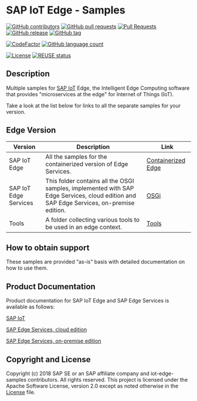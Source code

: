 # SAP IoT Edge -  Samples
[![GitHub contributors](https://img.shields.io/github/contributors-anon/SAP-Samples/iot-edge-samples)](https://github.com/SAP-samples/iot-edge-samples/graphs/contributors)
[![GitHub pull requests](https://img.shields.io/github/issues-pr-raw/SAP-Samples/iot-edge-samples)](https://github.com/SAP-samples/iot-edge-samples/pulls?q=is%3Aopen+is%3Apr)
[![Pull Requests](https://img.shields.io/github/issues-pr-closed-raw/SAP-Samples/iot-edge-samples)](https://github.com/SAP-samples/iot-edge-samples/pulls?q=is%3Apr+is%3Aclosed)
[![GitHub release](https://img.shields.io/github/release/SAP-Samples/iot-edge-samples)](https://github.com/SAP-Samples/iot-edge-samples/releases/)
[![GitHub tag](https://img.shields.io/github/tag/SAP-Samples/iot-edge-samples)](https://github.com/SAP-Samples/iot-edge-samples/tags/)


[![CodeFactor](https://www.codefactor.io/repository/github/sap-samples/iot-edge-samples/badge/main)](https://www.codefactor.io/repository/github/sap-samples/iot-edge-samples/overview/main)
[![GitHub language count](https://img.shields.io/github/languages/count/SAP-Samples/iot-edge-samples)](https://github.com/SAP-samples/iot-edge-samples)

[![License](https://img.shields.io/badge/License-Apache%202.0-blue.svg)](https://opensource.org/licenses/Apache-2.0)
[![REUSE status](https://api.reuse.software/badge/github.com/SAP-samples/iot-edge-samples)](https://api.reuse.software/info/github.com/SAP-samples/iot-edge-samples)

## Description

Multiple samples for [SAP IoT](https://www.sap.com/products/iot-data-services.html) Edge, the Intelligent Edge Computing software that provides "microservices at the edge" for Internet of Things (IoT).

Take a look at the list below for links to all the separate samples for your version.


## Edge Version

| Version      | Description      | Link          |
| ------------- | ------------- | ------------- |
| SAP IoT Edge | All the samples for the containerized version of Edge Services. | [Containerized Edge](https://github.com/SAP-samples/iot-edge-samples/tree/main/IoT_Edge)  |
| SAP IoT Edge Services | This folder contains all the OSGI samples, implemented with SAP Edge Services, cloud edition and SAP Edge Services, on-premise edition. | [OSGi](https://github.com/SAP-samples/iot-edge-samples/tree/main/OSGI)  |
| Tools | A folder collecting various tools to be used in an edge context. | [Tools](https://github.com/SAP-samples/iot-edge-samples/tree/main/tools)  |


## How to obtain support

These samples are provided "as-is" basis with detailed documentation on how to use them.


## Product Documentation

Product documentation for SAP IoT Edge and SAP Edge Services is available as follows:

[SAP IoT](https://help.sap.com/viewer/p/SAP_IoT)

[SAP Edge Services, cloud edition](https://help.sap.com/viewer/p/EDGE_SERVICES)

[SAP Edge Services, on-premise edition](https://help.sap.com/viewer/p/SAP_EDGE_SERVICES_OP)


## Copyright and License

Copyright (c) 2018 SAP SE or an SAP affiliate company and iot-edge-samples contributors. All rights reserved. This project is licensed under the Apache Software License, version 2.0 except as noted otherwise in the [License](LICENSE) file.
